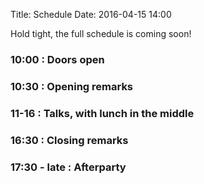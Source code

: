 Title: Schedule
Date: 2016-04-15 14:00

Hold tight, the full schedule is coming soon!

### 10:00 : Doors open

### 10:30 : Opening remarks

### 11-16 : Talks, with lunch in the middle

### 16:30 : Closing remarks

### 17:30 - late : Afterparty
